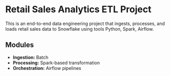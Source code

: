# Retail Sales Analytics ETL Project

This is an end-to-end data engineering project that ingests, processes, and loads retail sales data to Snowflake using tools Python, Spark, Airflow.

## Modules

- **Ingestion:** Batch 
- **Processing:** Spark-based transformation
- **Orchestration:** Airflow pipelines


